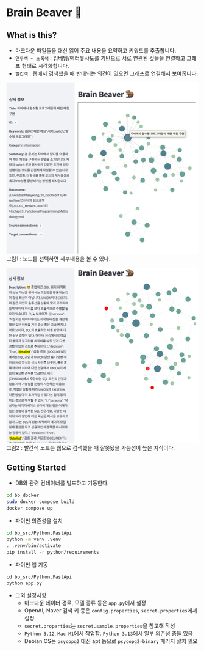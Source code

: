 # Brain Beaver :beaver:
  
## What is this?
  
- 마크다운 파일들을 대신 읽어 주요 내용을 요약하고 키워드를 추출합니다.
- `연두색 ~ 초록색` : 임베딩/벡터유사도를 기반으로 서로 연관된 것들을 연결하고 그래프 형태로 시각화합니다.
- `빨간색` : 웹에서 검색했을 때 반대되는 의견이 있으면 그래프로 연결해서 보여줍니다.
  
![](demo_001.png)
그림1 : 노드를 선택하면 세부내용을 볼 수 있다.
  
![](demo_002.png)
그림2 : 빨간색 노드는 웹으로 검색했을 때 잘못됐을 가능성이 높은 지식이다.
  
  
  
## Getting Started
  
- DB와 관련 컨테이너를 빌드하고 기동한다.
```bash
cd bb_docker
sudo docker compose build
docker compose up
```
  
- 파이썬 의존성을 설치
```bash
cd bb_src/Python.FastApi
python -m venv .venv
. .venv/bin/activate
pip install -r python/requirements
```

- 파이썬 앱 기동
```
cd bb_src/Python.FastApi
python app.py
```
  
- 그외 설정사항
  - 마크다운 데이터 경로, 모델 종류 등은 `app.py`에서 설정
  - OpenAI, Naver 검색 키 등은 `config.properties`, `secret.properties`에서 설정
  - `secret.properties`는 `secret.sample.properties`을 참고해 작성
  - `Python 3.12`, `Mac M1`에서 작업함. `Python 3.13`에서 일부 의존성 충돌 있음
  - Debian OS는 `psycopg2` 대신 apt 등으로 `psycopg2-binary` 패키지 설치 필요

